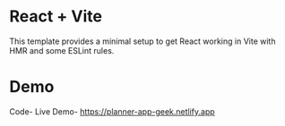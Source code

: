 # React + Vite

This template provides a minimal setup to get React working in Vite with HMR and some ESLint rules.

# Demo

Code-
Live Demo- https://planner-app-geek.netlify.app
